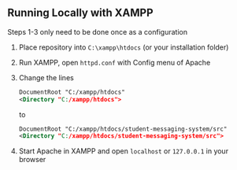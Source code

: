 ## Running Locally with XAMPP

Steps 1-3 only need to be done once as a configuration

1. Place repository into `C:\xampp\htdocs` (or your installation folder)
2. Run XAMPP, open `httpd.conf` with Config menu of Apache
3. Change the lines

   ```xml
   DocumentRoot "C:/xampp/htdocs"
   <Directory "C:/xampp/htdocs">
   ```
   to
   ```xml
   DocumentRoot "C:/xampp/htdocs/student-messaging-system/src"
   <Directory "C:/xampp/htdocs/student-messaging-system/src">
   ```
4. Start Apache in XAMPP and open `localhost` or `127.0.0.1` in your browser
